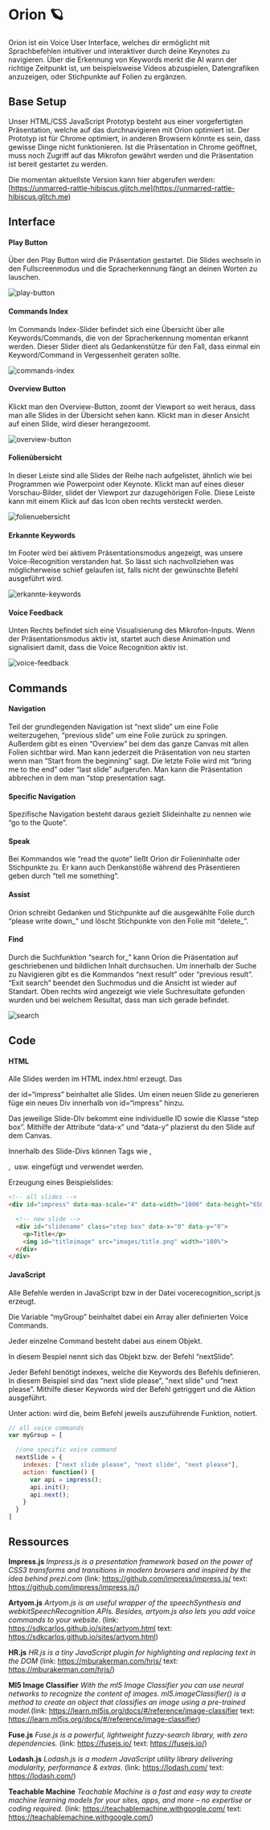 # Orion 🪐

Orion ist ein Voice User Interface, welches dir ermöglicht mit Sprachbefehlen intuitiver und interaktiver durch deine Keynotes zu navigieren. Über die Erkennung von Keywords merkt die AI wann der richtige Zeitpunkt ist, um beispielsweise Videos abzuspielen, Datengrafiken anzuzeigen, oder Stichpunkte auf Folien zu ergänzen.



## Base Setup

Unser HTML/CSS JavaScript Prototyp besteht aus einer vorgefertigten Präsentation, welche auf das durchnavigieren mit Orion optimiert ist. Der Prototyp ist für Chrome optimiert, in anderen Browsern könnte es sein, dass gewisse Dinge nicht funktionieren. Ist die Präsentation in Chrome geöffnet, muss noch Zugriff auf das Mikrofon gewährt werden und die Präsentation ist bereit gestartet zu werden.

Die momentan aktuellste Version kann hier abgerufen werden: [https://unmarred-rattle-hibiscus.glitch.me](https://unmarred-rattle-hibiscus.glitch.me)



## Interface

#### Play Button
Über den Play Button wird die Präsentation gestartet. Die Slides wechseln in den Fullscreenmodus und die Spracherkennung fängt an deinen Worten zu lauschen.

![play-button](material/play-button.png)



#### Commands Index

Im Commands Index-Slider befindet sich eine Übersicht über alle Keywords/Commands, die von der Spracherkennung momentan erkannt werden. Dieser Slider dient als Gedankenstütze für den Fall, dass einmal ein Keyword/Command in Vergessenheit geraten sollte. 

![commands-index](material/commands-index.png)



#### Overview Button

Klickt man den Overview-Button, zoomt der Viewport so weit heraus, dass man alle Slides in der Übersicht sehen kann. Klickt man in dieser Ansicht auf einen Slide, wird dieser herangezoomt.

![overview-button](material/overview-button.png)



#### Folienübersicht

In dieser Leiste sind alle Slides der Reihe nach aufgelistet, ähnlich wie bei Programmen wie Powerpoint oder Keynote. Klickt man auf eines dieser Vorschau-Bilder, slidet der Viewport zur dazugehörigen Folie.  Diese Leiste kann mit einem Klick auf das Icon oben rechts versteckt werden.

![folienuebersicht](material/folienuebersicht.png)



#### Erkannte Keywords

Im Footer wird bei aktivem Präsentationsmodus angezeigt, was unsere Voice-Recognition verstanden hat. So lässt sich nachvollziehen was möglicherweise schief gelaufen ist, falls nicht der gewünschte Befehl ausgeführt wird.

![erkannte-keywords](material/erkannte-keywords.png)



#### Voice Feedback

Unten Rechts befindet sich eine Visualisierung des Mikrofon-Inputs. Wenn der Präsentationsmodus aktiv ist, startet auch diese Animation und signalisiert damit, dass die Voice Recognition aktiv ist.

![voice-feedback](material/voice-feedback.png)



## Commands

#### Navigation
Teil der grundlegenden Navigation ist “next slide” um eine Folie weiterzugehen, “previous slide” um eine Folie zurück zu springen. Außerdem gibt es einen “Overview” bei dem das ganze Canvas mit allen Folien sichtbar wird. Man kann jederzeit die Präsentation von neu starten wenn man “Start from the beginning” sagt. Die letzte Folie wird mit “bring me to the end” oder “last slide” aufgerufen. Man kann die Präsentation abbrechen in dem man “stop presentation sagt.



#### Specific Navigation
Spezifische Navigation besteht daraus gezielt Slideinhalte zu nennen wie “go to the Quote”.



#### Speak
Bei Kommandos wie “read the quote” ließt Orion dir Folieninhalte oder Stichpunkte zu. Er kann auch Denkanstöße während des Präsentieren geben durch “tell me something”.



#### Assist
Orion schreibt Gedanken und Stichpunkte auf die ausgewählte Folie durch “please write down_" und löscht Stichpunkte von den Folie mit “delete_”.



#### Find
Durch die Suchfunktion “search for_” kann Orion die Präsentation auf geschriebenen und bildlichen Inhalt durchsuchen.
Um innerhalb der Suche zu Navigieren gibt es die Kommandos “next result” oder “previous result”. “Exit search” beendet den Suchmodus und die Ansicht ist wieder auf Standart. Oben rechts wird angezeigt wie viele Suchresultate gefunden wurden und bei welchem Resultat, dass man sich gerade befindet.

![search](material/search.png)



## Code

#### HTML

Alle Slides werden im HTML index.html erzeugt.
Das <div> der id=“impress” beinhaltet alle Slides. Um einen neuen  Slide zu generieren füge ein neues Div innerhalb von id=“impress” hinzu. 

Das jeweilige Slide-DIv bekommt eine individuelle ID sowie die Klasse “step box”. Mithilfe der Attribute “data-x” und “data-y” plazierst du den Slide auf dem Canvas.

Innerhalb des Slide-Divs können Tags wie <h>, <p>, <img> usw. eingefügt und verwendet werden.

Erzeugung eines Beispielslides:

```html
<!-- all slides -->
<div id="impress" data-max-scale="4" data-width="1000" data-height="650">

  <!-- new slide -->
  <div id="slidename" class="step box" data-x="0" data-y="0">
    <p>Title</p>
    <img id="titleimage" src="images/title.png" width="100%">
  </div>
</div>
```



#### JavaScript

Alle Befehle werden in JavaScript bzw in der Datei vocerecognition_script.js erzeugt. 

Die Variable “myGroup” beinhaltet dabei ein Array aller definierten Voice Commands. 

Jeder einzelne Command besteht dabei aus einem Objekt.

In diesem Bespiel nennt sich das Objekt bzw. der Befehl “nextSlide”.

Jeder Befehl benötigt indexes, welche die Keywords des Befehls definieren. In diesem Beispiel sind das “next slide please”, "next slide" und “next please”. Mithilfe dieser Keywords wird der Befehl getriggert und die Aktion ausgeführt.

Unter action: wird die, beim Befehl jeweils auszuführende Funktion, notiert.

```javascript
// all voice commands
var myGroup = [

  //one specific voice command
  nextSlide = {
    indexes: ["next slide please", "next slide", "next please"],
    action: function() {
      var api = impress();
      api.init();
      api.next();
    }
  }
]
```



## Ressources

**Impress.js** *Impress.js is a presentation framework based on the power of CSS3 transforms and transitions in modern browsers and inspired by the idea behind prezi.com* (link: https://github.com/impress/impress.js/ text: https://github.com/impress/impress.js/)

**Artyom.js** *Artyom.js is an useful wrapper of the speechSynthesis and webkitSpeechRecognition APIs. Besides, artyom.js also lets you add voice commands to your website.*
(link: https://sdkcarlos.github.io/sites/artyom.html text: https://sdkcarlos.github.io/sites/artyom.html)

**HR.js** *HR.js is a tiny JavaScript plugin for highlighting and replacing text in the DOM* (link: https://mburakerman.com/hrjs/ text: https://mburakerman.com/hrjs/)

**Ml5 Image Classifier** *With the ml5 Image Classifier you can use neural networks to recognize the content of images. ml5.imageClassifier() is a method to create an object that classifies an image using a pre-trained model.*(link: https://learn.ml5js.org/docs/#/reference/image-classifier text: https://learn.ml5js.org/docs/#/reference/image-classifier)

**Fuse.js** *Fuse.js is a powerful, lightweight fuzzy-search library, with zero dependencies.* (link: https://fusejs.io/ text: https://fusejs.io/)

**Lodash.js** *Lodash.js is a modern JavaScript utility library delivering modularity, performance & extras.* (link: https://lodash.com/ text: https://lodash.com/)

**Teachable Machine** *Teachable Machine is a fast and easy way to create machine learning models for your sites, apps, and more – no expertise or coding required.* (link: https://teachablemachine.withgoogle.com/ text: https://teachablemachine.withgoogle.com/)
